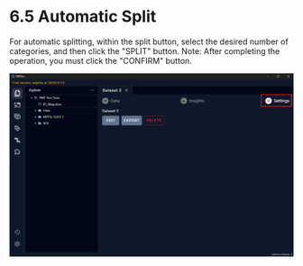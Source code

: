 # 6.5 Automatic Split
For automatic splitting, within the split button, select the desired number of categories, and then click the "SPLIT" button.
Note: After completing the operation, you must click the "CONFIRM" button.

![Image](../../images/image_35.png)
